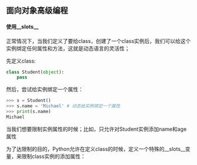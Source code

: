 ## 面向对象高级编程

#### 使用__slots__

正常情况下，当我们定义了要给class，创建了一个class实例后，我们可以给这个实例绑定任何属性和方法，这就是动态语言的灵活性；

先定义class:


```python
class Student(object):
    pass

```

然后，尝试给实例绑定一个属性：

```python
>>> s = Student()
>>> s.name = 'Michael' # 动态给实例绑定一个属性
>>> print(s.name)
Michael
```

当我们想要限制实例属性的时候；比如，只允许对Student实例添加name和age属性

为了达限制的目的，Python允许在定义class的时候，定义一个特殊的__slots__变量，来限制class实例的添加属性：

